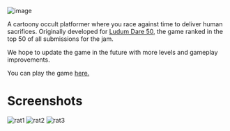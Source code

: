 ![image](https://user-images.githubusercontent.com/25966180/206600944-e4daba17-9ca8-47a5-aeb5-c3e770b5394b.png)

A cartoony occult platformer where you race against time to deliver human sacrifices. Originally developed for [Ludum Dare 50,](https://ldjam.com/events/ludum-dare/50/rat-king) the game ranked in the top 50 of all submissions for the jam.

We hope to update the game in the future with more levels and gameplay improvements.

You can play the game [here.](https://the-mountain.itch.io/rat-king)

# Screenshots
![rat1](https://user-images.githubusercontent.com/25966180/206601924-260f936e-dfa7-4f0f-8aaf-be0a2ef414c4.png)
![rat2](https://user-images.githubusercontent.com/25966180/206601935-ab985ee5-64db-47e1-ab0a-e2318a716ebc.png)
![rat3](https://user-images.githubusercontent.com/25966180/206601944-3c03d179-4a64-4245-9d5d-f015f693c99a.png)
